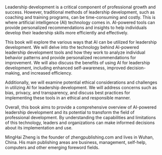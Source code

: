 
Leadership development is a critical component of professional growth and success. However, traditional methods of leadership development, such as coaching and training programs, can be time-consuming and costly. This is where artificial intelligence (AI) technology comes in. AI-powered tools can provide personalized recommendations and insights to help individuals develop their leadership skills more efficiently and effectively.

This book will explore the various ways that AI can be utilized for leadership development. We will delve into the technology behind AI-powered leadership development tools and how they work to analyze individual behavior patterns and provide personalized recommendations for improvement. We will also discuss the benefits of using AI for leadership development, including enhanced self-awareness, improved decision-making, and increased efficiency.

Additionally, we will examine potential ethical considerations and challenges in utilizing AI for leadership development. We will address concerns such as bias, privacy, and transparency, and discuss best practices for implementing these tools in an ethical and responsible manner.

Overall, this book aims to provide a comprehensive overview of AI-powered leadership development and its potential to transform the field of professional development. By understanding the capabilities and limitations of this technology, leaders and organizations can make informed decisions about its implementation and use.

MingHai Zheng is the founder of zhengpublishing.com and lives in Wuhan, China. His main publishing areas are business, management, self-help, computers and other emerging foreword fields.

